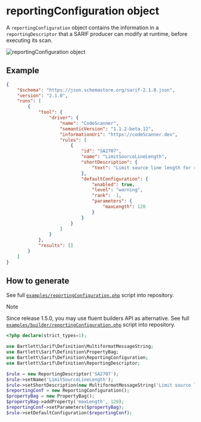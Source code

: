<!-- markdownlint-disable MD013 -->
# reportingConfiguration object

A `reportingConfiguration` object contains the information in a `reportingDescriptor` that a SARIF producer can modify
at runtime, before executing its scan.

![reportingConfiguration object](../assets/images/reference-reporting-configuration.graphviz.svg)

## Example

```json
{
    "$schema": "https://json.schemastore.org/sarif-2.1.0.json",
    "version": "2.1.0",
    "runs": [
        {
            "tool": {
                "driver": {
                    "name": "CodeScanner",
                    "semanticVersion": "1.1.2-beta.12",
                    "informationUri": "https://codeScanner.dev",
                    "rules": [
                        {
                            "id": "SA2707",
                            "name": "LimitSourceLineLength",
                            "shortDescription": {
                                "text": "Limit source line length for readability."
                            },
                            "defaultConfiguration": {
                                "enabled": true,
                                "level": "warning",
                                "rank": -1,
                                "parameters": {
                                    "maxLength": 120
                                }
                            }
                        }
                    ]
                }
            },
            "results": []
        }
    ]
}
```

## How to generate

See full [`examples/reportingConfiguration.php`][example-script] script into repository.

> [!NOTE]
> Since release 1.5.0, you may use fluent builders API as alternative.
> See full [`examples/builder/reportingConfiguration.php`][example-builder] script into repository.

[example-script]: https://github.com/llaville/sarif-php-sdk/blob/master/examples/reportingConfiguration.php
[example-builder]: https://github.com/llaville/sarif-php-sdk/blob/master/examples/builder/reportingConfiguration.php

```php
<?php declare(strict_types=1);

use Bartlett\Sarif\Definition\MultiformatMessageString;
use Bartlett\Sarif\Definition\PropertyBag;
use Bartlett\Sarif\Definition\ReportingConfiguration;
use Bartlett\Sarif\Definition\ReportingDescriptor;

$rule = new ReportingDescriptor('SA2707');
$rule->setName('LimitSourceLineLength');
$rule->setShortDescription(new MultiformatMessageString('Limit source line length for readability.'));
$reportingConf = new ReportingConfiguration();
$propertyBag = new PropertyBag();
$propertyBag->addProperty('maxLength', 120);
$reportingConf->setParameters($propertyBag);
$rule->setDefaultConfiguration($reportingConf);

```
